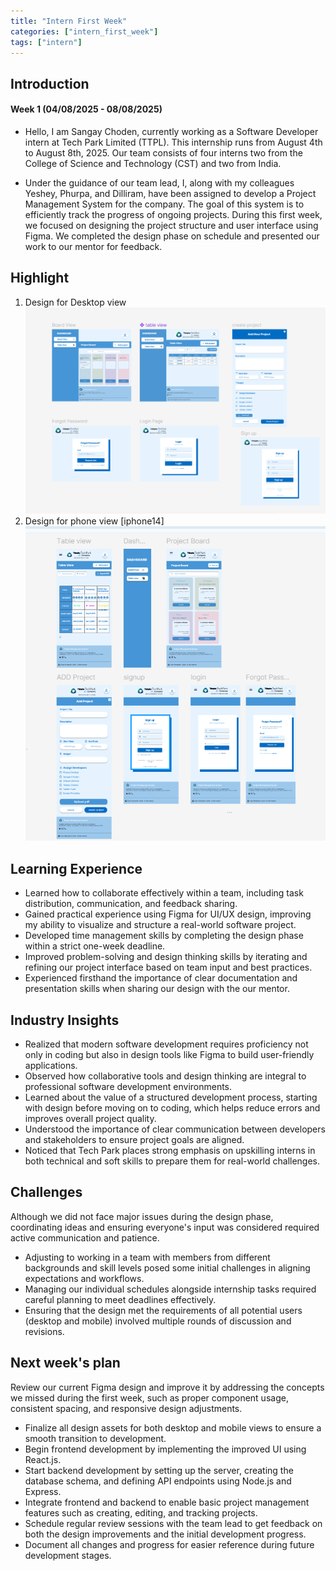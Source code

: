 ```yaml
---
title: "Intern First Week"
categories: ["intern_first_week"]  
tags: ["intern"]
---
```


## Introduction
#### Week 1 (04/08/2025 - 08/08/2025)
- Hello, I am Sangay Choden, currently working as a Software Developer intern at Tech Park Limited (TTPL). This internship runs from August 4th to August 8th, 2025. Our team consists of four interns two from the College of Science and Technology (CST) and two from India.

- Under the guidance of our team lead, I, along with my colleagues Yeshey, Phurpa, and Dilliram, have been assigned to develop a Project Management System for the company. The goal of this system is to efficiently track the progress of ongoing projects. During this first week, we focused on designing the project structure and user interface using Figma. We completed the design phase on schedule and presented our work to our mentor for feedback.

## Highlight
1. Design for Desktop view 
![Desktop](/assets/interns/desktop.png)
2. Design for phone view [iphone14]
![Phone](/assets/interns/phone.png)

## Learning Experience
- Learned how to collaborate effectively within a team, including task distribution, communication, and feedback sharing.
- Gained practical experience using Figma for UI/UX design, improving my ability to visualize and structure a real-world software project.
- Developed time management skills by completing the design phase within a strict one-week deadline.
- Improved problem-solving and design thinking skills by iterating and refining our project interface based on team input and best practices.
- Experienced firsthand the importance of clear documentation and presentation skills when sharing our design with the our mentor.

## Industry Insights
- Realized that modern software development requires proficiency not only in coding but also in design tools like Figma to build user-friendly applications.
- Observed how collaborative tools and design thinking are integral to professional software development environments.
- Learned about the value of a structured development process, starting with design before moving on to coding, which helps reduce errors and improves overall project quality.
- Understood the importance of clear communication between developers and stakeholders to ensure project goals are aligned.
- Noticed that Tech Park places strong emphasis on upskilling interns in both technical and soft skills to prepare them for real-world challenges.

## Challenges
Although we did not face major issues during the design phase, coordinating ideas and ensuring everyone's input was considered required active communication and patience.
- Adjusting to working in a team with members from different backgrounds and skill levels posed some initial challenges in aligning expectations and workflows.
- Managing our individual schedules alongside internship tasks required careful planning to meet deadlines effectively.
- Ensuring that the design met the requirements of all potential users (desktop and mobile) involved multiple rounds of discussion and revisions.

## Next week's plan
Review our current Figma design and improve it by addressing the concepts we missed during the first week, such as proper component usage, consistent spacing, and responsive design adjustments.
- Finalize all design assets for both desktop and mobile views to ensure a smooth transition to development.
- Begin frontend development by implementing the improved UI using React.js.
- Start backend development by setting up the server, creating the database schema, and defining API endpoints using Node.js and Express.
- Integrate frontend and backend to enable basic project management features such as creating, editing, and tracking projects.
- Schedule regular review sessions with the team lead to get feedback on both the design improvements and the initial development progress.
- Document all changes and progress for easier reference during future development stages.

